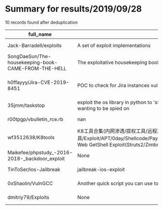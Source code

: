 
# Summary for results/2019/09/28
    
10 records found after deduplication

| full_name | description | html_url | matched_list | matched_count | pushed_at | size | stargazers_count | language | forks_count |
|-----------------------------------------------------|------------------------------------------------------------------------------------------------------------------------------------------------------------------------------------------------------------------|------------------------------------------------------------------------|-------------------------------------------|-----------------|---------------------------|--------|--------------------|------------|---------------|
| Jack-Barradell/exploits | A set of exploit implementations | https://github.com/Jack-Barradell/exploits | ['exploit'] | 1 | 2019-09-28 12:27:31+00:00 | 16 | 2 | Python | 3 |
| SongDaeSun/The-housekeeping-book-CAME-FROM-THE-HELL | The exploitative housekeeping book system for social beginners and freshmen. | https://github.com/SongDaeSun/The-housekeeping-book-CAME-FROM-THE-HELL | ['exploit'] | 1 | 2019-09-28 15:14:56+00:00 | 38464 | 0 | C# | 0 |
| h0ffayyy/Jira-CVE-2019-8451 | POC to check for Jira instances vulnerable to CVE-2019-8451 | https://github.com/h0ffayyy/Jira-CVE-2019-8451 | ['cve poc', 'cve-2', 'vulnerability poc'] | 3 | 2019-09-28 03:13:25+00:00 | 3 | 4 | Python | 5 |
| 35jmm/taskstop | exploit the os library in python to 'stop' tasks without taskmgr or cmd. ideal for students not wanting to be spied on | https://github.com/35jmm/taskstop | ['exploit'] | 1 | 2019-09-28 10:23:25+00:00 | 2 | 0 | Python | 0 |
| r00tpgp/vbulletin_rce.rb | nan | https://github.com/r00tpgp/vbulletin_rce.rb | ['rce'] | 1 | 2019-09-28 11:24:21+00:00 | 1 | 2 | Ruby | 1 |
| wf3512638/K8tools | K8工具合集(内网渗透/提权工具/远程溢出/漏洞利用/扫描工具/密码破解/免杀工具/Exploit/APT/0day/Shellcode/Payload/priviledge/BypassUAC/OverFlow/WebShell/PenTest) Web GetShell Exploit(Struts2/Zimbra/Weblogic/Tomcat/Apache/Jboss/DotNetNuke/zabbix) | https://github.com/wf3512638/K8tools | ['0day', 'exploit', 'shellcode'] | 3 | 2019-09-28 12:31:33+00:00 | 0 | 0 | nan | 0 |
| Maikefee/phpstudy_-2016-2018-_backdoor_exploit | None | https://github.com/Maikefee/phpstudy_-2016-2018-_backdoor_exploit | ['exploit'] | 1 | 2019-09-28 13:21:49+00:00 | 2 | 0 | | 0 |
| TinToSer/Ios-Jailbreak | jailbreak-ios-exploit | https://github.com/TinToSer/Ios-Jailbreak | ['exploit'] | 1 | 2019-09-28 14:39:06+00:00 | 2670 | 12 | | 3 |
| 0xShaolin/VulnGCC | Another quick script you can use to compile vulnerable executables for Binary Exploitation. | https://github.com/0xShaolin/VulnGCC | ['exploit'] | 1 | 2019-09-28 16:49:11+00:00 | 19 | 0 | Python | 0 |
| dmitriy79/Exploits | None | https://github.com/dmitriy79/Exploits | ['exploit'] | 1 | 2019-09-28 20:34:47+00:00 | 99972 | 0 | Python | 0 |
